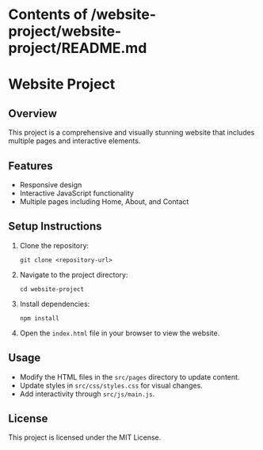# Contents of /website-project/website-project/README.md

# Website Project

## Overview
This project is a comprehensive and visually stunning website that includes multiple pages and interactive elements.

## Features
- Responsive design
- Interactive JavaScript functionality
- Multiple pages including Home, About, and Contact

## Setup Instructions
1. Clone the repository:
   ```
   git clone <repository-url>
   ```
2. Navigate to the project directory:
   ```
   cd website-project
   ```
3. Install dependencies:
   ```
   npm install
   ```
4. Open the `index.html` file in your browser to view the website.

## Usage
- Modify the HTML files in the `src/pages` directory to update content.
- Update styles in `src/css/styles.css` for visual changes.
- Add interactivity through `src/js/main.js`.

## License
This project is licensed under the MIT License.